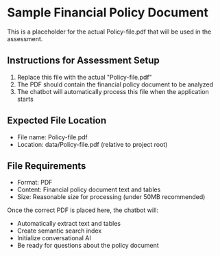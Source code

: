 # Sample Financial Policy Document

This is a placeholder for the actual Policy-file.pdf that will be used in the assessment.

## Instructions for Assessment Setup

1. Replace this file with the actual "Policy-file.pdf" 
2. The PDF should contain the financial policy document to be analyzed
3. The chatbot will automatically process this file when the application starts

## Expected File Location
- File name: Policy-file.pdf
- Location: data/Policy-file.pdf (relative to project root)

## File Requirements
- Format: PDF
- Content: Financial policy document text and tables
- Size: Reasonable size for processing (under 50MB recommended)

Once the correct PDF is placed here, the chatbot will:
- Automatically extract text and tables
- Create semantic search index
- Initialize conversational AI
- Be ready for questions about the policy document
